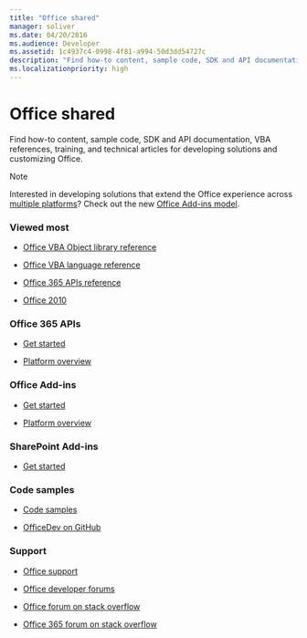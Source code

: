 ```yaml
---
title: "Office shared"
manager: soliver
ms.date: 04/20/2016
ms.audience: Developer
ms.assetid: 1c4937c4-0998-4f81-a994-50d3dd54727c
description: "Find how-to content, sample code, SDK and API documentation, VBA references, training, and technical articles for developing solutions and customizing Office."
ms.localizationpriority: high
---
```


# Office shared

Find how-to content, sample code, SDK and API documentation, VBA references, training, and technical articles for developing solutions and customizing Office.
  
> [!NOTE]
> Interested in developing solutions that extend the Office experience across [multiple platforms](/javascript/api/requirement-sets)? Check out the new [Office Add-ins model](/office/dev/add-ins/overview/office-add-ins).
  
### Viewed most
  
- [Office VBA Object library reference](/office/vba/api/overview/library-reference)
  
- [Office VBA language reference](/office/vba/api/overview/language-reference)
  
- [Office 365 APIs reference](/previous-versions/office/office-365-api/)
  
- [Office 2010](/previous-versions/office/developer/office-2010/cc313152(v=office.12))
  
### Office 365 APIs
  
- [Get started](https://developer.microsoft.com/office/docs)
  
- [Platform overview](/previous-versions/office/office-365-api/)
  
### Office Add-ins
  
- [Get started](/office/dev/add-ins/)

- [Platform overview](/office/dev/add-ins/overview/office-add-ins)
  
### SharePoint Add-ins
  
- [Get started](/sharepoint/dev/sp-add-ins/sharepoint-add-ins)
  
### Code samples
  
- [Code samples](https://developer.microsoft.com/office/gallery/?filterBy=Samples)
  
- [OfficeDev on GitHub](https://github.com/OfficeDev)
  
### Support
  
- [Office support](https://support.office.com/)
  
- [Office developer forums](https://social.msdn.microsoft.com/Forums/office/home?category=officedev)
  
- [Office forum on stack overflow](https://stackoverflow.com/questions/tagged/ms-office)
  
- [Office 365 forum on stack overflow](https://stackoverflow.com/questions/tagged/office365)
